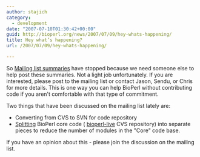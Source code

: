 ```yaml
---
author: stajich
category:
  - development
date: "2007-07-10T01:30:42+00:00"
guid: http://bioperl.org/news/2007/07/09/hey-whats-happening/
title: Hey what’s happening?
url: /2007/07/09/hey-whats-happening/

---
```

So [Mailing list summaries](http://bioperl.org/wiki/Mailing_list_summaries) have stopped because we need someone else to help post these summaries. Not a light job unfortunately. If you are interested, please post to the mailing list or contact Jason, Sendu, or Chris for more details. This is one way you can help BioPerl without contributing code if you aren't comfortable with that type of commitment.

Two things that have been discussed on the mailing list lately are:

- Converting from CVS to SVN for code repository
- [Splitting](http://lists.open-bio.org/pipermail/bioperl-l/2007-July/026057.html) BioPerl core code ( [bioperl-live](http://code.open-bio.org/cgi/viewcvs.cgi/bioperl-live/) CVS repository) into separate pieces to reduce the number of modules in the "Core" code base.

If you have an opinion about this - please join the discussion on the mailing list.
